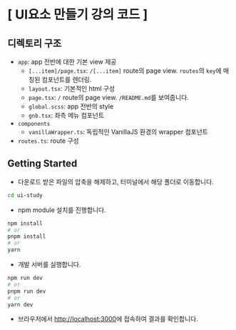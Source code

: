 # [ UI요소 만들기 강의 코드 ]

## 디렉토리 구조

- `app`: app 전반에 대한 기본 view 제공
    - `[...item]/page.tsx`: `/[...item]` route의 page view. `routes`의 `key`에 매칭된 컴포넌트를 렌더링.
    - `layout.tsx`: 기본적인 html 구성
    - `page.tsx`: `/` route의 page view. `/README.md`를 보여줍니다.
    - `global.scss`: app 전반의 style
    - `gnb.tsx`: 좌측 메뉴 컴포넌트
- `components`
    - `vanillaWrapper.ts`: 독립적인 VanillaJS 환경의 wrapper 컴포넌트
- `routes.ts`: route 구성

## Getting Started

- 다운로드 받은 파일의 압축을 해제하고, 터미널에서 해당 폴더로 이동합니다.

```bash
cd ui-study
```

- npm module 설치를 진행합니다.

```bash
npm install
# or
pnpm install
# or
yarn
```

- 개발 서버를 실행합니다.

```bash
npm run dev
# or
pnpm run dev
# or
yarn dev
```

- 브라우저에서 [http://localhost:3000](http://localhost:3000)에 접속하여 결과를 확인합니다.
